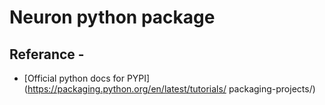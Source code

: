 # Neuron python package



## Referance -

* [Official python docs for PYPI](https://packaging.python.org/en/latest/tutorials/
packaging-projects/)


